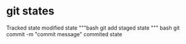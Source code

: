 # 

# git states

Tracked state
modified state
"""bash
     git add<filename>
staged state
""" bash
   git commit -m "commit message"
commited state

